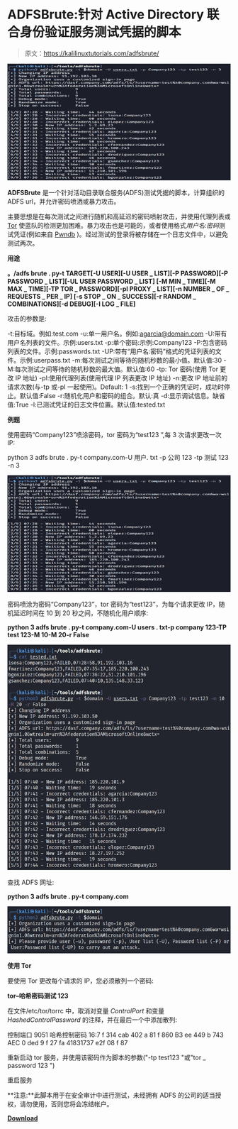 # ADFSBrute:针对 Active Directory 联合身份验证服务测试凭据的脚本

> 原文：<https://kalilinuxtutorials.com/adfsbrute/>

[![ADFSBrute : A Script To Test Credentials Against Active Directory Federation Services](img/97b17baa8291cd12e1dbb529974c57b3.png "ADFSBrute : A Script To Test Credentials Against Active Directory Federation Services")](https://1.bp.blogspot.com/-qjImT0W6ELg/YILhjIaVmqI/AAAAAAAAIzE/4nuKpxHbF08eVnBurApLyoeSLiP0Jx2WQCLcBGAsYHQ/s728/-1%25281%2529.png)

**ADFSBrute** 是一个针对活动目录联合服务(ADFS)测试凭据的脚本，计算组织的 ADFS url，并允许密码喷洒或暴力攻击。

主要思想是在每次测试之间进行随机和高延迟的密码喷射攻击，并使用代理列表或 [Tor](https://github.com/ricardojoserf/adfsbrute#using-tor) 使蓝队的检测更加困难。暴力攻击也是可能的，或者使用格式*用户名:密码*测试凭证(例如来自 [Pwndb](https://github.com/davidtavarez/pwndb) )。经过测试的登录将被存储在一个日志文件中，以避免测试两次。

**用途**

**。/adfs brute . py-t TARGET[-U USER][-U USER _ LIST][-P PASSWORD][-P PASSWORD _ LIST][-UL USER PASSWORD _ LIST]
[-M MIN _ TIME][-M MAX _ TIME][-TP TOR _ PASSWORD][-pl PROXY _ LIST][-n NUMBER _ OF _ REQUESTS _ PER _ IP]
[-s STOP _ ON _ SUCCESS][-r RANDOM _ COMBINATIONS][-d DEBUG][-l LOG _ FILE]**

攻击的参数是:

-t:目标域。例如:test.com
-u:单一用户名。例如:agarcia@domain.com
-U:带有用户名列表的文件。示例:users.txt
-p:单个密码:示例:Company123
-P:包含密码列表的文件。示例:passwords.txt
-UP:带有“用户名:密码”格式的凭证列表的文件。示例:userpass.txt
-m:每次测试之间等待的随机秒数的最小值。默认值:30
-M:每次测试之间等待的随机秒数的最大值。默认值:60
-tp: Tor 密码(使用 Tor 更改 IP 地址)
-pl:使用代理列表(使用代理 IP 列表更改 IP 地址)
-n:更改 IP 地址前的请求次数(与-tp 或-pl 一起使用)。Default: 1
-s:找到一个正确的凭证时，成功时停止。默认值:False
-r:随机化用户和密码的组合。默认:真
-d:显示调试信息。缺省值:True
-l:已测试凭证的日志文件位置。默认值:tested.txt

**例题**

使用密码“Company123”喷涂密码，tor 密码为“test123 ”,每 3 次请求更改一次 IP:

python 3 adfs brute . py-t company.com-U 用户. txt -p 公司 123 -tp 测试 123 -n 3

![ADFSBrute : A Script To Test Credentials Against Active Directory Federation Services](img/97b17baa8291cd12e1dbb529974c57b3.png "ADFSBrute : A Script To Test Credentials Against Active Directory Federation Services")

密码喷涂为密码“Company123”，tor 密码为“test123”，为每个请求更改 IP，随机延迟时间在 10 到 20 秒之间，不随机化用户顺序:

**python 3 adfs brute . py-t company.com-U users . txt-p company 123-TP test 123-M 10-M 20-r False**

![](img/86c94e6a32cd2824d6f8349f88d3f2bf.png)

查找 ADFS 网址:

**python 3 adfs brute . py-t company.com**

![](img/253e8d917dabfa81d9f90e9477ad84dd.png)

**使用 Tor**

要使用 Tor 更改每个请求的 IP，您必须散列一个密码:

**tor–哈希密码测试 123**

在文件/etc/tor/torrc 中，取消对变量 *ControlPort* 和变量 *HashedControlPassword* 的注释，并在最后一个中添加散列:

控制端口 9051
哈希控制密码 16:7 f 314 cab 402 a 81 f 860 B3 ee 449 b 743 AEC 0 ded 9 f 27 fa 41831737 e2f 08 f 87

重新启动 tor 服务，并使用该密码作为脚本的参数("-tp test123 "或"tor _ password 123 ")

重启服务

**注意:**此脚本用于在安全审计中进行测试，未经拥有 ADFS 的公司的适当授权，请勿使用，否则您将会冻结帐户。

[**Download**](https://github.com/ricardojoserf/adfsbrute)